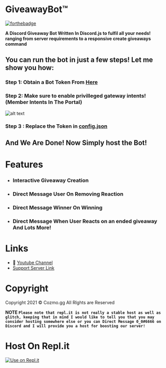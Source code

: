 # GiveawayBot™
[![forthebadge](https://forthebadge.com/images/badges/made-with-javascript.svg)](https://forthebadge.com)

**A Discord Giveaway Bot Written In Discord.js to fulfil all your needs! ranging from server requirements to a responsive create giveaways command**

## You can run the bot in just a few steps! Let me show you how:
### Step 1: Obtain a Bot Token From [Here](https://discord.com/developers)
### Step 2: Make sure to enable privilleged gateway intents! (Member Intents In The Portal)
![alt text](https://raw.githubusercontent.com/Cozmo-gg/GiveawayBot/main/img.jpg)
### Step 3 : Replace the Token in [config.json](https://github.com/Cozmo-gg/GiveawayBot/blob/main/config.json)
## And We Are Done! Now Simply host the Bot!

# Features 
- ### Interactive Giveaway Creation
- ### Direct Message User On Removing Reaction
- ### Direct Message Winner On Winning
- ### Direct Message When User Reacts on an ended giveaway And Lots More!

# Links
- 🔗 [Youtube Channel](https://www.youtube.com/channel/UCdNBvrfgFhmZZuLCefXC0KQ)
- [Support Server Link](https://discord.gg/y435tJg2JB)

# Copyright 
Copyright 2021 © Cozmo.gg All RIghts are Reserved 

**NOTE
`` Please note that repl.it is not really a stable host as well as glitch, keeping that in mind I would like to tell you that you may consider hosting somewhere else or you can Direct Message 0_0#6666 on Discord and I will provide you a host for boosting our server! ``**
# Host On Repl.it
[![Use on Repl.it](https://repl.it/badge/github/ZeroDiscord/EconomyBot)](https://repl.it/github/Cozmo-gg/GiveawayBot)
